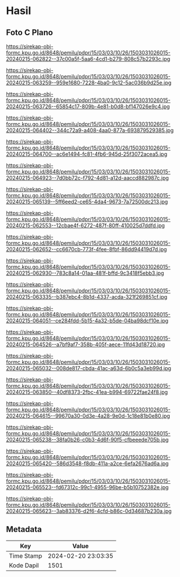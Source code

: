 # Hasil

## Foto C Plano

https://sirekap-obj-formc.kpu.go.id/8648/pemilu/pdpr/15/03/03/10/26/1503031026015-20240215-062822--37c00a5f-5aa6-4cd1-b279-808c57b2293c.jpg

https://sirekap-obj-formc.kpu.go.id/8648/pemilu/pdpr/15/03/03/10/26/1503031026015-20240215-063259--959e1680-7228-4ba0-9c12-5ac036b9d25e.jpg

https://sirekap-obj-formc.kpu.go.id/8648/pemilu/pdpr/15/03/03/10/26/1503031026015-20240215-063726--65854c17-809b-4e81-b0d8-bf147026e9c4.jpg

https://sirekap-obj-formc.kpu.go.id/8648/pemilu/pdpr/15/03/03/10/26/1503031026015-20240215-064402--344c72a9-a408-4aa0-877a-693879529385.jpg

https://sirekap-obj-formc.kpu.go.id/8648/pemilu/pdpr/15/03/03/10/26/1503031026015-20240215-064700--ac6e1494-fc81-4fb6-945d-25f3072acea5.jpg

https://sirekap-obj-formc.kpu.go.id/8648/pemilu/pdpr/15/03/03/10/26/1503031026015-20240215-064923--7d0bb72c-f792-4d81-a12d-aaccd882987c.jpg

https://sirekap-obj-formc.kpu.go.id/8648/pemilu/pdpr/15/03/03/10/26/1503031026015-20240215-065139--5ff6eed2-ce65-4da4-9673-7a72500dc213.jpg

https://sirekap-obj-formc.kpu.go.id/8648/pemilu/pdpr/15/03/03/10/26/1503031026015-20240215-062553--12cbae4f-6272-487f-80ff-410025d7ddfd.jpg

https://sirekap-obj-formc.kpu.go.id/8648/pemilu/pdpr/15/03/03/10/26/1503031026015-20240215-062652--cc6670cb-773f-4fee-8fbf-86dd94419d7d.jpg

https://sirekap-obj-formc.kpu.go.id/8648/pemilu/pdpr/15/03/03/10/26/1503031026015-20240215-062930--783c8a14-01aa-481f-bffd-9c3418f5ebb3.jpg

https://sirekap-obj-formc.kpu.go.id/8648/pemilu/pdpr/15/03/03/10/26/1503031026015-20240215-063335--b387ebc4-8b1d-4337-acda-321f269851cf.jpg

https://sirekap-obj-formc.kpu.go.id/8648/pemilu/pdpr/15/03/03/10/26/1503031026015-20240215-064051--ce284fdd-5b15-4a32-b5de-04ba98dcf10e.jpg

https://sirekap-obj-formc.kpu.go.id/8648/pemilu/pdpr/15/03/03/10/26/1503031026015-20240215-064526--a7bf9af7-358b-405f-aece-11fd43d18720.jpg

https://sirekap-obj-formc.kpu.go.id/8648/pemilu/pdpr/15/03/03/10/26/1503031026015-20240215-065032--008de817-cbda-41ac-a63d-6b0c5a3eb99d.jpg

https://sirekap-obj-formc.kpu.go.id/8648/pemilu/pdpr/15/03/03/10/26/1503031026015-20240215-063850--40df8373-2fbc-41ea-b994-69722fae24f8.jpg

https://sirekap-obj-formc.kpu.go.id/8648/pemilu/pdpr/15/03/03/10/26/1503031026015-20240215-064615--99670a30-0d3e-4a28-9e0d-1c18e81b0e80.jpg

https://sirekap-obj-formc.kpu.go.id/8648/pemilu/pdpr/15/03/03/10/26/1503031026015-20240215-065238--38fa0b26-c0b3-4d6f-90f5-cfbeeede705b.jpg

https://sirekap-obj-formc.kpu.go.id/8648/pemilu/pdpr/15/03/03/10/26/1503031026015-20240215-065420--586d3548-f8db-411a-a2ce-6efa2676ad6a.jpg

https://sirekap-obj-formc.kpu.go.id/8648/pemilu/pdpr/15/03/03/10/26/1503031026015-20240215-065523--fd67312c-99c1-4955-96be-b5b10752382e.jpg

https://sirekap-obj-formc.kpu.go.id/8648/pemilu/pdpr/15/03/03/10/26/1503031026015-20240215-065623--3ab83376-d2f6-4cfd-b86c-0d34687b230a.jpg


## Metadata

| Key        | Value               |
| ---------- | ------------------- |
| Time Stamp | 2024-02-20 23:03:35 |
| Kode Dapil | 1501                |



